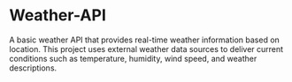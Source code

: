 # Weather-API
A basic weather API that provides real-time weather information based on location. This project uses external weather data sources to deliver current conditions such as temperature, humidity, wind speed, and weather descriptions.
